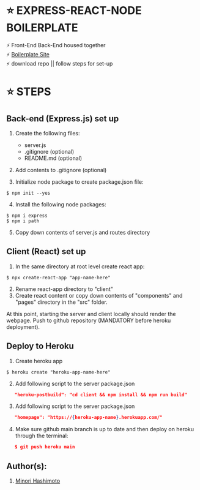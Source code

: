 #  :star: EXPRESS-REACT-NODE BOILERPLATE
:zap: Front-End Back-End housed together  
:zap: [Boilerplate Site](https://bp-expressreactnode.herokuapp.com/)  
:zap: download repo || follow steps for set-up

# :star: STEPS
## Back-end (Express.js) set up
1. Create the following files: 
    + server.js
    + .gitignore (optional)
    + README.md (optional)

2. Add contents to .gitignore (optional)

3. Initialize node package to create package.json file: 
```
$ npm init --yes
```
4. Install the following node packages:
```
$ npm i express
$ npm i path
```
5. Copy down contents of server.js and routes directory

## Client (React) set up
1. In the same directory at root level create react app:
```
$ npx create-react-app "app-name-here"
```
2. Rename react-app directory to "client"
3. Create react content or copy down contents of "components" and "pages" directory in the "src" folder.

At this point, starting the server and client locally should render the webpage. Push to github repository (MANDATORY before heroku deployment).

## Deploy to Heroku
1. Create heroku app
```
$ heroku create "heroku-app-name-here"
```
2. Add following script to the server package.json 
```json
   "heroku-postbuild": "cd client && npm install && npm run build"
```
3. Add following script to the server package.json 
```json
   "homepage": "https://{heroku-app-name}.herokuapp.com/"
```
4. Make sure github main branch is up to date and then deploy on heroku through the terminal: 
```json
   $ git push heroku main
```

## Author(s): 
1. [Minori Hashimoto](https://github.com/minori-fh)